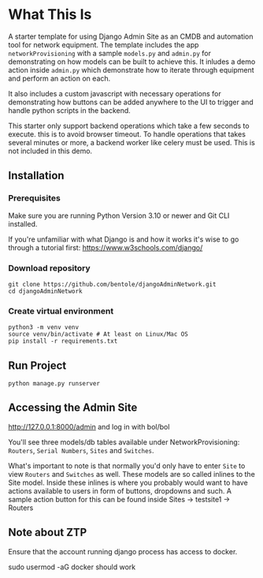 # What This Is
A starter template for using Django Admin Site as an CMDB and automation tool for network equipment. The template includes the app `networkProvisioning`
with a sample `models.py` and `admin.py` for demonstrating on how models can be built to achieve this. It inludes a demo action inside `admin.py`
which demonstrate how to iterate through equipment and perform an action on each.

It also includes a custom javascript with necessary operations for demonstrating how buttons can be added anywhere to the UI to trigger and handle python scripts in the backend.

This starter only support backend operations which take a few seconds to execute. this is to avoid browser timeout. To handle operations that takes several minutes or more, a backend worker like celery must be used.
This is not included in this demo.

## Installation

### Prerequisites

Make sure you are running Python Version 3.10 or newer and Git CLI installed.

If you're unfamiliar with what Django is and how it works it's wise to go through a tutorial first: https://www.w3schools.com/django/

### Download repository

```
git clone https://github.com/bentole/djangoAdminNetwork.git
cd djangoAdminNetwork
```

### Create virtual environment
```
python3 -m venv venv
source venv/bin/activate # At least on Linux/Mac OS
pip install -r requirements.txt
```

## Run Project

`python manage.py runserver`

## Accessing the Admin Site

http://127.0.0.1:8000/admin and log in with bol/bol

You'll see three models/db tables available under NetworkProvisioning: `Routers`, `Serial Numbers`, `Sites` and `Switches`. 

What's important to note is that normally you'd only have to enter `Site` to view `Routers` and `Switches` as well. These models are so called inlines to the Site model. Inside these inlines is where you probably would want to have actions available to users in form of buttons, dropdowns and such. A sample action button for this can be found inside Sites -> testsite1 -> Routers

## Note about ZTP
Ensure that the account running django process has access to docker.

sudo usermod -aG docker <user> should work